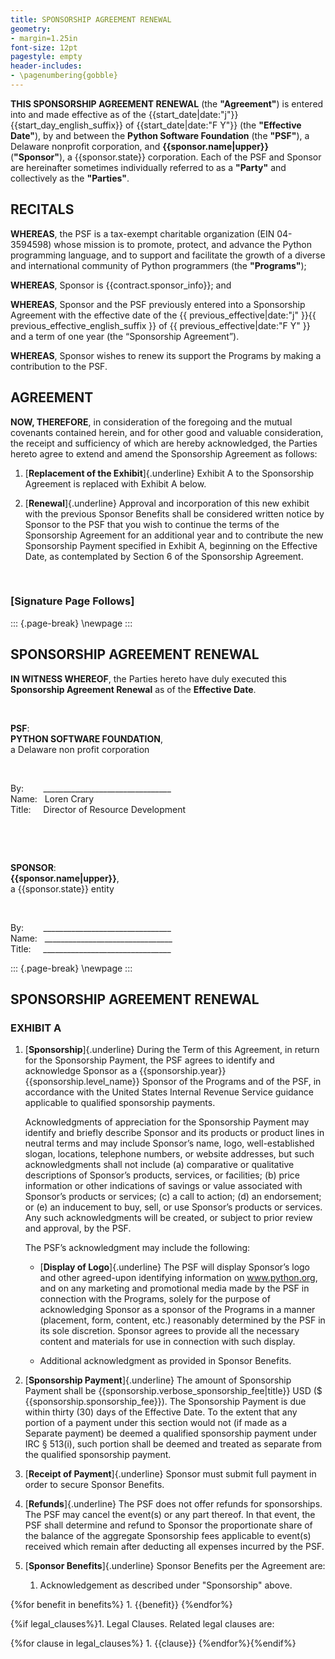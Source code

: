 ```yaml
---
title: SPONSORSHIP AGREEMENT RENEWAL
geometry:
- margin=1.25in
font-size: 12pt
pagestyle: empty
header-includes:
- \pagenumbering{gobble}
---
```


**THIS SPONSORSHIP AGREEMENT RENEWAL** (the **"Agreement"**)
is entered into and made effective as of the
{{start_date|date:"j"}}{{start_day_english_suffix}} of {{start_date|date:"F Y"}}
(the **"Effective Date"**),
by and between the **Python Software Foundation** (the **"PSF"**),
a Delaware nonprofit corporation,
and **{{sponsor.name|upper}}** (**"Sponsor"**),
a {{sponsor.state}} corporation.
Each of the PSF and Sponsor are hereinafter sometimes individually
referred to as a **"Party"** and collectively as the **"Parties"**.

## RECITALS

**WHEREAS**, the PSF is a tax-exempt charitable organization (EIN 04-3594598)
whose mission is to promote, protect, and advance the Python programming language,
and to support and facilitate the growth of a diverse
and international community of Python programmers (the **"Programs"**);

**WHEREAS**, Sponsor is {{contract.sponsor_info}}; and

**WHEREAS**, Sponsor and the PSF previously entered into a Sponsorship Agreement
with the effective date of the
{{ previous_effective|date:"j" }}{{ previous_effective_english_suffix }} of {{ previous_effective|date:"F Y" }}
and a term of one year (the “Sponsorship Agreement”).

**WHEREAS**, Sponsor wishes to renew its support the Programs by making a contribution to the PSF.

## AGREEMENT

**NOW, THEREFORE**, in consideration of the foregoing and the mutual covenants contained herein, and for other good and valuable consideration, the receipt and sufficiency of which are hereby acknowledged, the Parties hereto agree to extend and amend the Sponsorship Agreement as follows:

1. [**Replacement of the Exhibit**]{.underline} Exhibit A to the Sponsorship Agreement is replaced with Exhibit A below.

1. [**Renewal**]{.underline} Approval and incorporation of this new exhibit with the previous Sponsor Benefits shall be considered written notice by Sponsor to the PSF that you wish to continue the terms of the Sponsorship Agreement for an additional year and to contribute the new Sponsorship Payment specified in Exhibit A, beginning on the Effective Date, as contemplated by Section 6 of the Sponsorship Agreement.

&nbsp;  
  

### \[Signature Page Follows\]

::: {.page-break}
\newpage
:::

## SPONSORSHIP AGREEMENT RENEWAL

**IN WITNESS WHEREOF**, the Parties hereto have duly executed this **Sponsorship Agreement Renewal** as of the **Effective Date**.

&nbsp;

**PSF**:  
**PYTHON SOFTWARE FOUNDATION**,  
a Delaware non profit corporation

&nbsp;

By:        ________________________________  
Name:   Loren Crary  
Title:     Director of Resource Development

&nbsp;  

&nbsp;

**SPONSOR**:  
**{{sponsor.name|upper}}**,  
a {{sponsor.state}} entity

&nbsp;

By:        ________________________________  
Name:   ________________________________  
Title:     ________________________________

::: {.page-break}
\newpage
:::

## SPONSORSHIP AGREEMENT RENEWAL

### EXHIBIT A

1. [**Sponsorship**]{.underline} During the Term of this Agreement, in return for the Sponsorship Payment, the PSF agrees to identify and acknowledge Sponsor as a {{sponsorship.year}} {{sponsorship.level_name}} Sponsor of the Programs and of the PSF, in accordance with the United States Internal Revenue Service guidance applicable to qualified sponsorship payments.

   Acknowledgments of appreciation for the Sponsorship Payment may identify and briefly describe Sponsor and its products or product lines in neutral terms and may include Sponsor’s name, logo, well-established slogan, locations, telephone numbers, or website addresses, but such acknowledgments shall not include (a) comparative or qualitative descriptions of Sponsor’s products, services, or facilities; (b) price information or other indications of savings or value associated with Sponsor’s products or services; (c) a call to action; (d) an endorsement; or (e) an inducement to buy, sell, or use Sponsor’s products or services. Any such acknowledgments will be created, or subject to prior review and approval, by the PSF.

    The PSF’s acknowledgment may include the following:

    - [**Display of Logo**]{.underline} The PSF will display Sponsor’s logo and other agreed-upon identifying information on www.python.org, and on any marketing and promotional media made by the PSF in connection with the Programs, solely for the purpose of acknowledging Sponsor as a sponsor of the Programs in a manner (placement, form, content, etc.) reasonably determined by the PSF in its sole discretion. Sponsor agrees to provide all the necessary content and materials for use in connection with such display.

    - Additional acknowledgment as provided in Sponsor Benefits.

1. [**Sponsorship Payment**]{.underline} The amount of Sponsorship Payment shall be {{sponsorship.verbose_sponsorship_fee|title}} USD ($ {{sponsorship.sponsorship_fee}}). The Sponsorship Payment is due within thirty (30) days of the Effective Date. To the extent that any portion of a payment under this section would not (if made as a Separate payment) be deemed a qualified sponsorship payment under IRC § 513(i), such portion shall be deemed and treated as separate from the qualified sponsorship payment.

1. [**Receipt of Payment**]{.underline} Sponsor must submit full payment in order to secure Sponsor Benefits.

1. [**Refunds**]{.underline} The PSF does not offer refunds for sponsorships. The PSF may cancel the event(s) or any part thereof. In that event, the PSF shall determine and refund to Sponsor the proportionate share of the balance of the aggregate Sponsorship fees applicable to event(s) received which remain after deducting all expenses incurred by the PSF.

1. [**Sponsor Benefits**]{.underline} Sponsor Benefits per the Agreement are:

    1. Acknowledgement as described under "Sponsorship" above.

{%for benefit in benefits%}    1. {{benefit}}
{%endfor%}

{%if legal_clauses%}1. Legal Clauses. Related legal clauses are:

{%for clause in legal_clauses%}    1. {{clause}}
{%endfor%}{%endif%}
